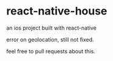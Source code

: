 # react-native-house

an ios project built with react-native 

error on geolocation, still not fixed. 

feel free to pull requests about this.
